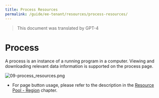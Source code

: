 ```yaml
---
title: Process Resources
permalink: /guide/ee-tenant/resources/process-resources/
---
```


> This document was translated by GPT-4

# Process

A process is an instance of a running program in a computer. Viewing and downloading relevant data information is supported on the process page.

![09-process_resources.png](https://yunshan-guangzhou.oss-cn-beijing.aliyuncs.com/pub/pic/202304266448fdf60b29f.png)

- For page button usage, please refer to the description in the [Resource Pool - Region](./network-resources/) chapter.
